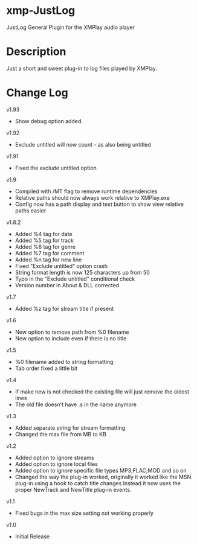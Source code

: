 # xmp-JustLog
JustLog General Plugin for the XMPlay audio player

# Description
Just a short and sweet plug-in to log files played by XMPlay.

# Change Log
v1.93
- Show debug option added.

v1.92
- Exclude untitled will now count - as also being untitled

v1.91
- Fixed the exclude untitled option

v1.9
- Compiled with /MT flag to remove runtime dependencies
- Relative paths should now always work relative to XMPlay.exe
- Config now has a path display and test button to show view relative paths easier

v1.8.2
- Added %4 tag for date
- Added %5 tag for track
- Added %6 tag for genre
- Added %7 tag for comment
- Added %n tag for new line
- Fixed "Exclude untitled" option crash
- String format length is now 125 characters up from 50
- Typo in the "Exclude untitled" conditional check
- Version number in About & DLL corrected

v1.7
- Added %z tag for stream title if present

v1.6
- New option to remove path from %0 filename
- New option to include even if there is no title

v1.5
- %0 filename added to string formatting
- Tab order fixed a little bit

v1.4
- If make new is not checked the existing file will just remove the oldest lines
- The old file doesn't have .s in the name anymore

v1.3
- Added separate string for stream formatting
- Changed the max file from MB to KB
  
v1.2
- Added option to ignore streams
- Added option to ignore local files
- Added option to ignore specific file types MP3;FLAC;MOD and so on
- Changed the way the plug-in worked, originally it worked like the MSN plug-in using a hook to catch title changes
  Instead it now uses the proper NewTrack and NewTitle plug-in events.

v1.1
- Fixed bugs in the max size setting not working properly

v1.0
- Initial Release
